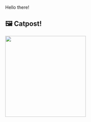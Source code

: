 Hello there!



## 🖼️ Catpost!

<sub>
    <img src="https://cdn2.thecatapi.com/images/cc8.jpg" height="256">
</sub>

